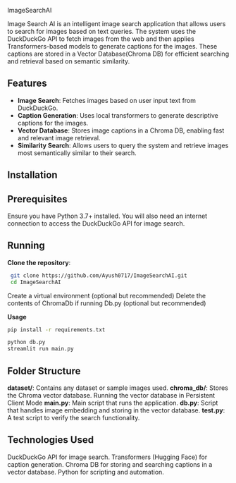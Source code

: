  ImageSearchAI

Image Search AI is an intelligent image search application that allows users to search for images based on text queries. The system uses the DuckDuckGo API to fetch images from the web and then applies Transformers-based models to generate captions for the images. These captions are stored in a Vector Database(Chroma DB) for efficient searching and retrieval based on semantic similarity.

## Features
- **Image Search**: Fetches images based on user input text from DuckDuckGo.
- **Caption Generation**: Uses local transformers to generate descriptive captions for the images.
- **Vector Database**: Stores image captions in a Chroma DB, enabling fast and relevant image retrieval.
- **Similarity Search**: Allows users to query the system and retrieve images most semantically similar to their search.

## Installation

## Prerequisites
Ensure you have Python 3.7+ installed. You will also need an internet connection to access the DuckDuckGo API for image search.

## Running

**Clone the repository**:
  ```bash
   git clone https://github.com/Ayush0717/ImageSearchAI.git
   cd ImageSearchAI
   ```
Create a virtual environment (optional but recommended)
Delete the contents of ChromaDb if running Db.py (optional but recommended)


**Usage**

```bash
pip install -r requirements.txt

python db.py
streamlit run main.py


```
## Folder Structure

**dataset/**: Contains any dataset or sample images used.
**chroma_db/**: Stores the Chroma vector database. Running the vector database in Persistent Client Mode 
**main.py**: Main script that runs the application.
**db.py**: Script that handles image embedding and storing in the vector database.
**test.py**: A test script to verify the search functionality.


## Technologies Used

DuckDuckGo API for image search.
Transformers (Hugging Face) for caption generation.
Chroma DB for storing and searching captions in a vector database.
Python for scripting and automation.
